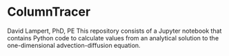 # ColumnTracer
David Lampert, PhD, PE
This repository consists of a Jupyter notebook that contains Python code to calculate values from an analytical solution to the one-dimensional advection-diffusion equation. 

